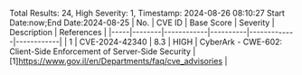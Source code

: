 Total Results: 24, High Severity: 1, Timestamp: 2024-08-26 08:10:27
Start Date:now;End Date:2024-08-25
| No. | CVE ID | Base Score | Severity | Description | References |
|-----|--------|------------|----------|-------------|------------|
| 1 | CVE-2024-42340 | 8.3  | HIGH | CyberArk - CWE-602: Client-Side Enforcement of Server-Side Security | [1]https://www.gov.il/en/Departments/faq/cve_advisories |
